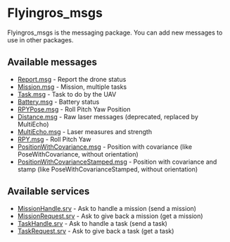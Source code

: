 Flyingros_msgs
==============

Flyingros_msgs is the messaging package. You can add new messages to use in other packages.

Available messages
--------

* [Report.msg](msg/Report.msg) - Report the drone status
* [Mission.msg](msg/Mission.msg) - Mission, multiple tasks
* [Task.msg](msg/Task.msg) - Task to do by the UAV
* [Battery.msg](msg/Battery.msg) - Battery status
* [RPYPose.msg](msg/RPYPose.msg) - Roll Pitch Yaw Position 
* [Distance.msg](msg/Distance.msg) - Raw laser messages (deprecated, replaced by MultiEcho)
* [MultiEcho.msg](msg/MultiEcho.msg) - Laser measures and strength
* [RPY.msg](msg/RPY.msg) - Roll Pitch Yaw
* [PositionWithCovariance.msg](msg/PositionWithCovariance.msg) - Position with covariance (like PoseWithCovariance, without orientation)
* [PositionWithCovarianceStamped.msg](srv/PositionWithCovarianceStamped.msg) - Position with covariance and stamp (like PoseWithCovarianceStamped, without orientation)

Available services
----------

* [MissionHandle.srv](srv/MissionHandle.srv) - Ask to handle a mission (send a mission)
* [MissionRequest.srv](srv/MissionRequest.srv) - Ask to give back a mission (get a mission)
* [TaskHandle.srv](srv/TaskHandle.srv) - Ask to handle a task (send a task)
* [TaskRequest.srv](srv/TaskRequest.srv) - Ask to give back a task (get a task) 